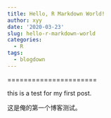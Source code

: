 ```yaml
---
title: Hello, R Markdown World!
author: xyy
date: '2020-03-23'
slug: hello-r-markdown-world
categories:
  - R
tags:
  - blogdown
---
```


======================

this is a test for my first post.

这是俺的第一个博客测试。
